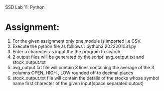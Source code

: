 SSD Lab 11: Python

# Assignment:
1. For the given assignment only one module is imported i,e CSV.
2. Execute the python file as folllows : python3 2022201031.py
3. Enter a charecter as input the the program to search.
4. 2 output files will be generated by the script: avg_output.txt and stock_output.txt
5. avg_output.txt file will contain 3 lines containing the average of the 3 columns OPEN, HIGH , LOW rounded off to decimal places
6. stock_output.txt file will contain the details of the stocks whose symbol name first charecter of the given input(space separated output)

